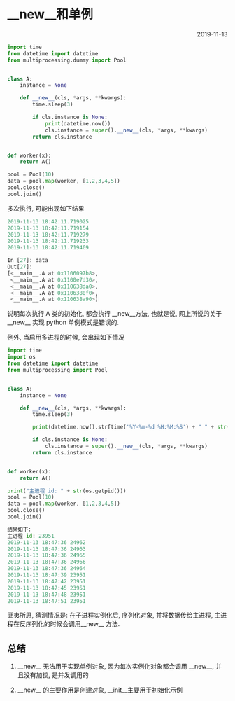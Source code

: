# \_\_new\_\_和单例

<p align="right">2019-11-13</p>

```python
import time
from datetime import datetime
from multiprocessing.dummy import Pool


class A:
    instance = None

    def __new__(cls, *args, **kwargs):
        time.sleep(3)

        if cls.instance is None:
            print(datetime.now())
            cls.instance = super().__new__(cls, *args, **kwargs)
        return cls.instance


def worker(x):
    return A()

pool = Pool(10)
data = pool.map(worker, [1,2,3,4,5])
pool.close()
pool.join()


```

多次执行, 可能出现如下结果

```python
2019-11-13 18:42:11.719025
2019-11-13 18:42:11.719154
2019-11-13 18:42:11.719279
2019-11-13 18:42:11.719233
2019-11-13 18:42:11.719409

In [27]: data
Out[27]:
[<__main__.A at 0x1106097b8>,
 <__main__.A at 0x1100e7d30>,
 <__main__.A at 0x110638da0>,
 <__main__.A at 0x1106380f0>,
 <__main__.A at 0x110638a90>]
```

说明每次执行 A 类的初始化, 都会执行 _\_new\_\_方法, 也就是说, 网上所说的关于 _\_new\_\_ 实现 python 单例模式是错误的.

例外, 当启用多进程的时候, 会出现如下情况

```python
import time
import os
from datetime import datetime
from multiprocessing import Pool


class A:
    instance = None

    def __new__(cls, *args, **kwargs):
        time.sleep(3)

        print(datetime.now().strftime('%Y-%m-%d %H:%M:%S') + " " + str(os.getpid()))

        if cls.instance is None:
            cls.instance = super().__new__(cls, *args, **kwargs)
        return cls.instance


def worker(x):
    return A()

print("主进程 id: " + str(os.getpid()))
pool = Pool(10)
data = pool.map(worker, [1,2,3,4,5])
pool.close()
pool.join()

结果如下:
主进程 id: 23951
2019-11-13 18:47:36 24962
2019-11-13 18:47:36 24963
2019-11-13 18:47:36 24965
2019-11-13 18:47:36 24966
2019-11-13 18:47:36 24964
2019-11-13 18:47:39 23951
2019-11-13 18:47:42 23951
2019-11-13 18:47:45 23951
2019-11-13 18:47:48 23951
2019-11-13 18:47:51 23951
```

匪夷所思, 猜测情况是: 在子进程实例化后, 序列化对象, 并将数据传给主进程, 主进程在反序列化的时候会调用_\_new\_\_ 方法.



## 总结

1. _\_new\_\_ 无法用于实现单例对象, 因为每次实例化对象都会调用 _\_new\_\_, 并且没有加锁, 是并发调用的

2. _\_new\_\_ 的主要作用是创建对象, \_\_init\_\_主要用于初始化示例